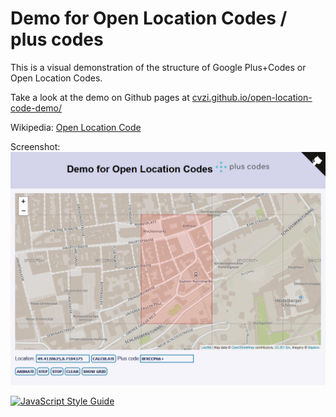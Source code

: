 Demo for Open Location Codes / plus codes
=========================================

This is a visual demonstration of the structure of Google Plus+Codes or Open Location Codes.

Take a look at the demo on Github pages at [cvzi.github.io/open-location-code-demo/](https://cvzi.github.io/open-location-code-demo/index.html)

Wikipedia: <a href="https://en.wikipedia.org/wiki/Open_Location_Code">Open Location Code</a>

Screenshot:
[![Screenshot of cvzi.github.io/open-location-code-demo/](static/screenshot.png)](https://cvzi.github.io/open-location-code-demo/index.html)

[![JavaScript Style Guide](https://img.shields.io/badge/code_style-standard-brightgreen.svg)](https://standardjs.com)
